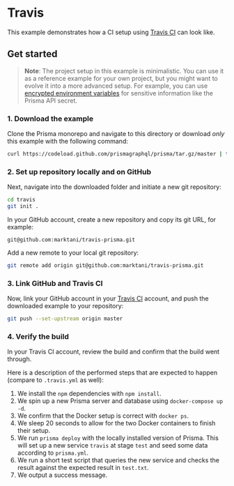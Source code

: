 # Travis

This example demonstrates how a CI setup using [Travis CI](https://travis-ci.com/) can look like.

## Get started

> **Note**: The project setup in this example is minimalistic. You can use it as a reference example for your own project, but you might want to evolve it into a more advanced setup. For example, you can use [encrypted environment variables](https://docs.travis-ci.com/user/environment-variables/#Defining-encrypted-variables-in-.travis.yml) for sensitive information like the Prisma API secret.

### 1. Download the example

Clone the Prisma monorepo and navigate to this directory or download _only_ this example with the following command:

```sh
curl https://codeload.github.com/prismagraphql/prisma/tar.gz/master | tar -xz --strip=2 prisma-master/examples/travis
```

### 2. Set up repository locally and on GitHub

Next, navigate into the downloaded folder and initiate a new git repository:

```sh
cd travis
git init .
```

In your GitHub account, create a new repository and copy its git URL, for example:

`git@github.com:marktani/travis-prisma.git`

Add a new remote to your local git repository:

```sh
git remote add origin git@github.com:marktani/travis-prisma.git
```

### 3. Link GitHub and Travis CI

Now, link your GitHub account in your [Travis CI](https://travis-ci.com/) account, and push the downloaded example to your repository:

```sh
git push --set-upstream origin master
```

### 4. Verify the build

In your Travis CI account, review the build and confirm that the build went through.

Here is a description of the performed steps that are expected to happen (compare to `.travis.yml` as well):

1.  We install the `npm` dependencies with `npm install`.
2.  We spin up a new Prisma server and database using `docker-compose up -d`.
3.  We confirm that the Docker setup is correct with `docker ps`.
4.  We sleep 20 seconds to allow for the two Docker containers to finish their setup.
5.  We run `prisma deploy` with the locally installed version of Prisma. This will set up a new service `travis` at stage `test` and seed some data according to `prisma.yml`.
6.  We run a short test script that queries the new service and checks the result against the expected result in `test.txt`.
7.  We output a success message.
